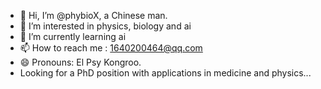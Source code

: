 - 👋 Hi, I’m @phybioX, a Chinese man.
- 👀 I’m interested in physics, biology and ai
- 🌱 I’m currently learning ai
- 📫 How to reach me : 1640200464@qq.com
- 😄 Pronouns: El Psy Kongroo.
- Looking for a PhD position with applications in medicine and physics...

